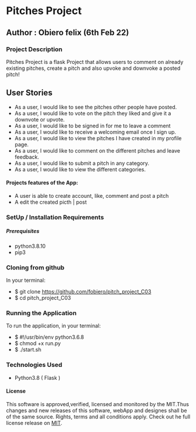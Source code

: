# Pitches Project
## Author : Obiero felix (6th Feb 22)
### Project Description
Pitches Project is a flask Project that allows users to comment on already existing pitches, create a pitch and also upvoke and downvoke a posted pitch!

## User Stories
* As a user, I would like to see the pitches other people have posted.
* As a user, I would like to vote on the pitch they liked and give it a downvote or upvote.
* As a user, I would like to be signed in for me to leave a comment
* As a user, I would like to receive a welcoming email once I sign up.
* As a user, I would like to view the pitches I have created in my profile page.
* As a user, I would like to comment on the different pitches and leave feedback.
* As a user, I would like to submit a pitch in any category.
* As a user, I would like to view the different categories.

#### Projects features of the App:

* A user is able to create account, like, comment and post a pitch
* A edit the created picth | post

### SetUp / Installation Requirements
##### Prerequisites
* python3.8.10
* pip3

### Cloning from github
In your terminal:

 * $ git clone https://github.com/fobiero/pitch_project_C03
 * $ cd pitch_project_C03

### Running the Application
To run the application, in your terminal:
 * $ #!/usr/bin/env python3.6.8
 * $ chmod +x run.py
 * $ ./start.sh

### Technologies Used
* Python3.8 ( Flask )

#### License
This software is approved,verified, licensed and monitored by the MIT.Thus changes and new releases of this software, webApp and designes shall be of the same source. Rights, terms and all conditions apply. Check out he full license release on [MIT](LICENCE).
